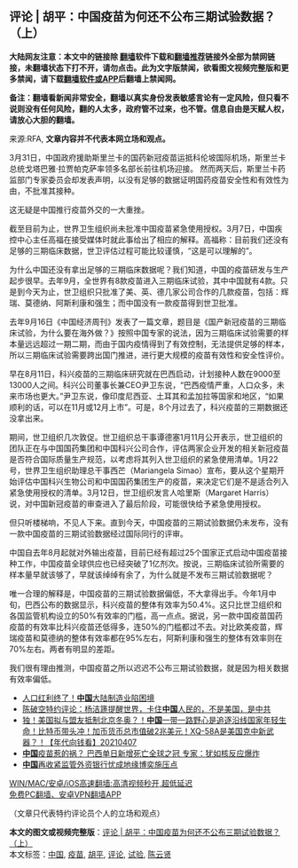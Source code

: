  <h2>评论 | 胡平：中国疫苗为何还不公布三期试验数据？（上）</h2> <p class="notice"><b>大陆网友注意：本文中的链接除 <a href="https://github.com/bannedbook/fanqiang" >翻墙</a>软件下载和<a href="https://github.com/killgcd/justmysocks/blob/master/README.md">翻墙推荐</a>链接外全部为禁网链接，未翻墙状态下打不开，请勿点击。此为文字版禁闻，欲看图文视频完整版和更多禁闻，请下载<a href="https://github.com/bannedbook/fanqiang">翻墙软件或APP</a>后翻墙上禁闻网。</p><p>备注：翻墙看新闻非常安全，翻墙以真实身份发表敏感言论有一定风险，但只看不说则没有任何风险，翻的人太多，政府管不过来，也不管。信息自由是天赋人权，请放心大胆的翻墙。</b></p>  <div class="entry"> <p>来源:RFA, <strong>文章内容并不代表本网立场和观点。</strong></p> <p>             </p> <p>3&#26376;31&#26085;&#65292;&#20013;&#22269;&#25919;&#24220;&#25588;&#21161;&#26031;&#37324;&#20848;&#21345;&#30340;&#22269;&#33647;&#26032;&#20896;&#30123;&#33495;&#36816;&#25269;&#31185;&#20262;&#22369;&#22269;&#38469;&#26426;&#22330;&#65292;&#26031;&#37324;&#20848;&#21345;&#24635;&#32479;&#25096;&#22612;&#24052;&#38597;&#183;&#25289;&#36158;&#24085;&#20811;&#33832;&#29575;&#39046;&#22810;&#21517;&#37096;&#38271;&#21069;&#24448;&#26426;&#22330;&#36814;&#25509;&#12290; &#28982;&#32780;&#20004;&#22825;&#21518;&#65292;&#26031;&#37324;&#20848;&#21345;&#33647;&#30417;&#37096;&#38376;&#19987;&#23478;&#22996;&#21592;&#20250;&#21364;&#21457;&#34920;&#22768;&#26126;&#65292;&#20197;&#27809;&#26377;&#36275;&#22815;&#30340;&#25968;&#25454;&#35777;&#26126;&#22269;&#33647;&#30123;&#33495;&#23433;&#20840;&#24615;&#21644;&#26377;&#25928;&#24615;&#20026;&#30001;&#65292;&#19981;&#25209;&#20934;&#20854;&#25509;&#31181;&#12290;</p>  <p>&#36825;&#26080;&#30097;&#26159;&#20013;&#22269;&#25512;&#34892;&#30123;&#33495;&#22806;&#20132;&#30340;&#19968;&#22823;&#37325;&#25387;&#12290;</p> <p>&#25130;&#33267;&#30446;&#21069;&#20026;&#27490;&#65292;&#19990;&#30028;&#21355;&#29983;&#32452;&#32455;&#23578;&#26410;&#25209;&#20934;&#20013;&#22269;&#30123;&#33495;&#32039;&#24613;&#20351;&#29992;&#25480;&#26435;&#12290;3&#26376;7&#26085;&#65292;&#20013;&#22269;&#30142;&#25511;&#20013;&#24515;&#20027;&#20219;&#39640;&#31119;&#22312;&#25509;&#21463;&#23186;&#20307;&#26102;&#23601;&#27492;&#20107;&#32473;&#20986;&#20102;&#30456;&#24212;&#30340;&#35299;&#37322;&#12290;&#39640;&#31119;&#31216;&#65306;&#30446;&#21069;&#25105;&#20204;&#36824;&#27809;&#26377;&#36275;&#22815;&#30340;&#19977;&#26399;&#20020;&#24202;&#25968;&#25454;&#65292;&#19990;&#21355;&#35780;&#20272;&#36807;&#31243;&#21487;&#33021;&#27604;&#36739;&#35880;&#24910;&#65292;&#8220;&#36825;&#26159;&#21487;&#20197;&#29702;&#35299;&#30340;&#8221;&#12290;</p> <p>&#20026;&#20160;&#20040;&#20013;&#22269;&#36824;&#27809;&#26377;&#25343;&#20986;&#36275;&#22815;&#30340;&#19977;&#26399;&#20020;&#24202;&#25968;&#25454;&#21602;&#65311;&#25105;&#20204;&#30693;&#36947;&#65292;&#20013;&#22269;&#30340;&#30123;&#33495;&#30740;&#21457;&#19982;&#29983;&#20135;&#36215;&#27493;&#24456;&#26089;&#12290;&#21435;&#24180;9&#26376;&#65292;&#20840;&#19990;&#30028;&#26377;8&#27454;&#30123;&#33495;&#36827;&#20837;&#19977;&#26399;&#20020;&#24202;&#35797;&#39564;&#65292;&#20854;&#20013;&#20013;&#22269;&#23601;&#26377;4&#27454;&#12290;&#21482;&#26159;&#21040;&#20170;&#22825;&#20026;&#27490;&#65292;&#19990;&#21355;&#32452;&#32455;&#21482;&#25209;&#20934;&#20102;&#32654;&#12289;&#33521;&#12289;&#24503;&#20960;&#23478;&#20844;&#21496;&#21512;&#20316;&#30340;&#20960;&#27454;&#30123;&#33495;&#65292;&#21253;&#25324;&#65306;&#36745;&#29790;&#12289;&#33707;&#24503;&#32435;&#12289;&#38463;&#26031;&#21033;&#24247;&#21644;&#24378;&#29983;&#65307;&#32780;&#20013;&#22269;&#27809;&#26377;&#19968;&#27454;&#30123;&#33495;&#24471;&#21040;&#19990;&#21355;&#25209;&#20934;&#12290;</p>  <p>&#21435;&#24180;9&#26376;16&#26085;&#12298;&#20013;&#22269;&#32463;&#27982;&#21608;&#21002;&#12299;&#21457;&#34920;&#20102;&#19968;&#31687;&#25991;&#31456;&#65292;&#39064;&#30446;&#26159;&#12298;&#22269;&#20135;&#26032;&#20896;&#30123;&#33495;&#30340;&#19977;&#26399;&#20020;&#24202;&#35797;&#39564;&#65292;&#20026;&#20160;&#20040;&#35201;&#22312;&#28023;&#22806;&#20570;&#65311;&#12299;&#25353;&#29031;&#20013;&#22269;&#19987;&#23478;&#30340;&#35828;&#27861;&#65292;&#22240;&#20026;&#19977;&#26399;&#20020;&#24202;&#35797;&#39564;&#38656;&#35201;&#30340;&#26679;&#26412;&#37327;&#36828;&#36828;&#36229;&#36807;&#19968;&#26399;&#20108;&#26399;&#65292;&#32780;&#30001;&#20110;&#22269;&#20869;&#30123;&#24773;&#24471;&#21040;&#20102;&#26377;&#25928;&#25511;&#21046;&#65292;&#26080;&#27861;&#25552;&#20379;&#36275;&#22815;&#30340;&#26679;&#26412;&#65292;&#25152;&#20197;&#19977;&#26399;&#20020;&#24202;&#35797;&#39564;&#38656;&#35201;&#36328;&#20986;&#22269;&#38376;&#25512;&#36827;&#65292;&#36827;&#34892;&#26356;&#22823;&#35268;&#27169;&#30340;&#30123;&#33495;&#26377;&#25928;&#24615;&#21644;&#23433;&#20840;&#24615;&#35780;&#20215;&#12290;</p> <p>&#26089;&#22312;8&#26376;11&#26085;&#65292;&#31185;&#20852;&#30123;&#33495;&#30340;&#19977;&#26399;&#20020;&#24202;&#30740;&#31350;&#23601;&#22312;&#24052;&#35199;&#21551;&#21160;&#65292;&#35745;&#21010;&#25509;&#31181;&#20154;&#25968;&#22312;9000&#33267;13000&#20154;&#20043;&#38388;&#12290;&#31185;&#20852;&#20844;&#21496;&#33891;&#20107;&#38271;&#20860;CEO&#23609;&#21355;&#19996;&#35828;&#65292;&#8220;&#24052;&#35199;&#30123;&#24773;&#20005;&#37325;&#65292;&#20154;&#21475;&#20247;&#22810;&#65292;&#26410;&#26469;&#24066;&#22330;&#20063;&#26356;&#22823;&#12290;&#8221;&#23609;&#21355;&#19996;&#35828;&#65292;&#20687;&#21360;&#24230;&#23612;&#35199;&#20122;&#12289;&#22303;&#32819;&#20854;&#21644;&#23391;&#21152;&#25289;&#31561;&#22269;&#23478;&#21644;&#22320;&#21306;&#65292;&#8220;&#22914;&#26524;&#39034;&#21033;&#30340;&#35805;&#65292;&#21487;&#20197;&#22312;11&#26376;&#25110;12&#26376;&#19978;&#24066;&#8221;&#12290;&#21487;&#26159;&#65292;8&#20010;&#26376;&#36807;&#21435;&#20102;&#65292;&#31185;&#20852;&#30123;&#33495;&#30340;&#19977;&#26399;&#25968;&#25454;&#36824;&#27809;&#25343;&#20986;&#26469;&#12290;</p> <p>&#26399;&#38388;&#65292;&#19990;&#21355;&#32452;&#32455;&#20960;&#27425;&#25958;&#20419;&#12290;&#19990;&#21355;&#32452;&#32455;&#24635;&#24178;&#20107;&#35885;&#24503;&#22622;1&#26376;11&#26376;&#20844;&#24320;&#34920;&#31034;&#65292;&#19990;&#21355;&#32452;&#32455;&#30340;&#22242;&#38431;&#27491;&#22312;&#19982;&#20013;&#22269;&#22269;&#33647;&#38598;&#22242;&#21644;&#20013;&#22269;&#31185;&#20852;&#20844;&#21496;&#21512;&#20316;&#65292;&#35780;&#20272;&#20004;&#23478;&#20225;&#19994;&#24320;&#21457;&#30340;&#30456;&#20851;&#26032;&#20896;&#30123;&#33495;&#26159;&#21542;&#31526;&#21512;&#22269;&#38469;&#36136;&#37327;&#29983;&#20135;&#35268;&#33539;&#65292;&#20197;&#32771;&#34385;&#23558;&#20854;&#21015;&#20837;&#19990;&#21355;&#32452;&#32455;&#30340;&#32039;&#24613;&#20351;&#29992;&#28165;&#21333;&#12290;1&#26376;22&#21495;&#65292;&#19990;&#30028;&#21355;&#29983;&#32452;&#32455;&#21161;&#29702;&#24635;&#24178;&#20107;&#35199;&#33426;&#65288;Mariangela Simao&#65289;&#23459;&#24067;&#65292;&#35201;&#20174;&#36825;&#20010;&#26143;&#26399;&#24320;&#22987;&#35780;&#20272;&#20013;&#22269;&#31185;&#20852;&#29983;&#29289;&#20844;&#21496;&#21644;&#20013;&#22269;&#22269;&#33647;&#38598;&#22242;&#29983;&#20135;&#30340;&#30123;&#33495;&#65292;&#26469;&#20915;&#23450;&#23427;&#20204;&#26159;&#19981;&#26159;&#36866;&#21512;&#21015;&#20837;&#32039;&#24613;&#20351;&#29992;&#25480;&#26435;&#30340;&#28165;&#21333;&#12290;3&#26376;12&#26085;&#65292;&#19990;&#21355;&#32452;&#32455;&#21457;&#35328;&#20154;&#21704;&#37324;&#26031;&#65288;Margaret Harris&#65289;&#35828;&#65292;&#23545;&#20013;&#22269;&#26032;&#20896;&#30123;&#33495;&#30340;&#23457;&#26597;&#36827;&#20837;&#20102;&#26368;&#21518;&#38454;&#27573;&#65292;&#21487;&#33021;&#24456;&#24555;&#32473;&#20104;&#32039;&#24613;&#20351;&#29992;&#25480;&#26435;&#12290;</p>  <p>&#20294;&#21482;&#21548;&#27004;&#26799;&#21709;&#65292;&#19981;&#35265;&#20154;&#19979;&#26469;&#12290;&#30452;&#21040;&#20170;&#22825;&#65292;&#20013;&#22269;&#30123;&#33495;&#30340;&#19977;&#26399;&#35797;&#39564;&#25968;&#25454;&#20173;&#26410;&#21457;&#24067;&#65292;&#27809;&#26377;&#19968;&#27454;&#20013;&#22269;&#30123;&#33495;&#30340;&#19977;&#26399;&#35797;&#39564;&#25968;&#25454;&#32463;&#36807;&#22269;&#38469;&#21516;&#34892;&#30340;&#35780;&#23457;&#12290;</p> <p>&#20013;&#22269;&#33258;&#21435;&#24180;8&#26376;&#36215;&#23601;&#23545;&#22806;&#36755;&#20986;&#30123;&#33495;&#65292;&#30446;&#21069;&#24050;&#32463;&#26377;&#36229;&#36807;25&#20010;&#22269;&#23478;&#27491;&#24335;&#21551;&#21160;&#20013;&#22269;&#30123;&#33495;&#25509;&#31181;&#24037;&#20316;&#65292;&#20013;&#22269;&#30123;&#33495;&#20840;&#29699;&#20379;&#24212;&#20063;&#24050;&#32463;&#31361;&#30772;&#20102;1&#20159;&#21058;&#27425;&#12290;&#25353;&#35828;&#65292;&#19977;&#26399;&#20020;&#24202;&#35797;&#39564;&#25152;&#38656;&#35201;&#30340;&#26679;&#26412;&#37327;&#26089;&#23601;&#35813;&#22815;&#20102;&#65292;&#26089;&#23601;&#35813;&#32496;&#32496;&#26377;&#20313;&#20102;&#65292;&#20026;&#20160;&#20040;&#23601;&#26159;&#19981;&#21457;&#24067;&#19977;&#26399;&#35797;&#39564;&#25968;&#25454;&#21602;&#65311;</p> <p>&#21807;&#19968;&#21512;&#29702;&#30340;&#35299;&#37322;&#26159;&#65292;&#20013;&#22269;&#30123;&#33495;&#30340;&#19977;&#26399;&#35797;&#39564;&#25968;&#25454;&#20559;&#20302;&#65292;&#19981;&#22823;&#25343;&#24471;&#20986;&#25163;&#12290;&#20170;&#24180;1&#26376;&#20013;&#26092;&#65292;&#24052;&#35199;&#20844;&#24067;&#30340;&#25968;&#25454;&#26174;&#31034;&#65292;&#31185;&#20852;&#30123;&#33495;&#30340;&#25972;&#20307;&#26377;&#25928;&#29575;&#20026;50.4%&#12290;&#36825;&#21482;&#27604;&#19990;&#21355;&#32452;&#32455;&#21644;&#21508;&#22269;&#30417;&#31649;&#26426;&#26500;&#35774;&#31435;&#30340;50%&#26377;&#25928;&#29575;&#30340;&#38376;&#27099;&#65292;&#39640;&#19968;&#28857;&#28857;&#12290;&#25454;&#35828;&#65292;&#21478;&#19968;&#27454;&#20013;&#22269;&#30123;&#33495;&#22269;&#33647;&#30123;&#33495;&#30340;&#26377;&#25928;&#29575;&#27604;&#31185;&#20852;&#30123;&#33495;&#36824;&#20302;&#24471;&#22810;&#65292;&#36830;50%&#30340;&#38376;&#27099;&#37117;&#36807;&#19981;&#21435;&#12290;&#23545;&#27604;&#27431;&#32654;&#30123;&#33495;&#65292;&#36745;&#29790;&#30123;&#33495;&#21644;&#33707;&#24503;&#32435;&#30340;&#25972;&#20307;&#26377;&#25928;&#29575;&#37117;&#22312;95%&#24038;&#21491;&#65292;&#38463;&#26031;&#21033;&#24247;&#21644;&#24378;&#29983;&#30340;&#25972;&#20307;&#26377;&#25928;&#29575;&#21017;&#22312;70%&#24038;&#21491;&#12290;&#20004;&#32773;&#26377;&#26126;&#26174;&#30340;&#24046;&#36317;&#12290;</p>  <p>&#25105;&#20204;&#24456;&#26377;&#29702;&#30001;&#25512;&#27979;&#65292;&#20013;&#22269;&#30123;&#33495;&#20043;&#25152;&#20197;&#36831;&#36831;&#19981;&#20844;&#24067;&#19977;&#26399;&#35797;&#39564;&#25968;&#25454;&#65292;&#23601;&#26159;&#22240;&#20026;&#30456;&#20851;&#25968;&#25454;&#26377;&#25928;&#29575;&#20559;&#20302;&#12290;</p> <ul class='op-related-articles' title='相关阅读'> <li><a href='https://www.bannedbook.org/bnews/finance/20210407/1521606.html' target='_blank'>人口红利终了！<b>中国</b>大陆制造业陷困境</a></li> <li><a href='https://www.bannedbook.org/bnews/bannedvideo/20210407/1521603.html' target='_blank'>陈破空特约评论：杨洁篪提醒世界，卡住<b>中国</b>人民的，不是美国，是中共</a></li> <li><a href='https://www.bannedbook.org/bnews/taiwannews/20210407/1521558.html' target='_blank'>独！美国拟与盟友抵制北京冬奥？！<b>中国</b>一带一路野心是追逐沿线国家年轻生命！比特币带头冲！加币货币总市值破2兆美元！XQ-58A是美国克中新武器？！【年代向钱看】20210407</a></li> <li><a href='https://www.bannedbook.org/bnews/comments/20210407/1521555.html' target='_blank'><b>中国</b>疫苗惹的祸？ 巴西单日新增死亡全球之冠 专家：犹如核反应爆炸</a></li> <li><a href='https://www.bannedbook.org/bnews/baitai/20210407/1521543.html' target='_blank'><b>中国</b>再收紧监管外资银行忧成地缘博奕施压点</a></li> </ul> <p class="texttj"> <a href="https://github.com/bannedbook/fanqiang/wiki/V2ray%E6%9C%BA%E5%9C%BA" target="_blank">WIN/MAC/安卓/iOS高速翻墙:高清视频秒开,超低延迟</a><br/> <a href="https://github.com/bannedbook/fanqiang/wiki/%E7%A6%81%E9%97%BB%E7%BD%91%E5%AE%89%E5%8D%93%E7%BF%BB%E5%A2%99%E6%96%B0%E9%97%BBAPP" target="_blank">免费PC翻墙、安卓VPN翻墙APP</a></p><p>&#65288;&#25991;&#31456;&#21482;&#20195;&#34920;&#29305;&#32422;&#35780;&#35770;&#21592;&#20010;&#20154;&#30340;&#31435;&#22330;&#21644;&#35266;&#28857;&#65289;</p><a name='sharetosocial'></a>       <div><b>本文的图文或视频完整版</b>：<a href='https://www.bannedbook.org/bnews/comments/20210407/1521612.html'>评论 | 胡平：中国疫苗为何还不公布三期试验数据？（上）</a></div>  </div><!--END ENTRY--> <div class="postfooter"> <div>本文标签：<a href="https://www.bannedbook.org/bnews/tag/%E4%B8%AD%E5%9B%BD/" rel="tag">中国</a>, <a href="https://www.bannedbook.org/bnews/tag/%e7%96%ab%e8%8b%97/" rel="tag">疫苗</a>, <a href="https://www.bannedbook.org/bnews/tag/%e8%83%a1%e5%b9%b3/" rel="tag">胡平</a>, <a href="https://www.bannedbook.org/bnews/tag/%E8%AF%84%E8%AE%BA/" rel="tag">评论</a>, <a href="https://www.bannedbook.org/bnews/tag/%E8%AF%95%E9%AA%8C/" rel="tag">试验</a>, <a href="https://www.bannedbook.org/bnews/tag/%e9%99%88%e4%ba%91%e8%b4%a4/" rel="tag">陈云贤</a></div>  </div><!--END POSTFOOTER--> 